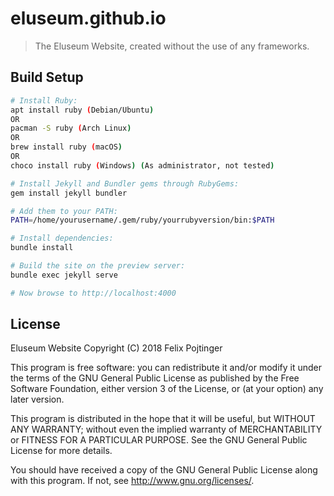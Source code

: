 # eluseum.github.io
> The Eluseum Website, created without the use of any frameworks.

## Build Setup

``` bash
# Install Ruby:
apt install ruby (Debian/Ubuntu)
OR
pacman -S ruby (Arch Linux)
OR
brew install ruby (macOS)
OR
choco install ruby (Windows) (As administrator, not tested)

# Install Jekyll and Bundler gems through RubyGems:
gem install jekyll bundler

# Add them to your PATH:
PATH=/home/yourusername/.gem/ruby/yourrubyversion/bin:$PATH

# Install dependencies:
bundle install

# Build the site on the preview server:
bundle exec jekyll serve

# Now browse to http://localhost:4000
```

## License

Eluseum Website
Copyright (C) 2018 Felix Pojtinger

This program is free software: you can redistribute it and/or modify
it under the terms of the GNU General Public License as published by
the Free Software Foundation, either version 3 of the License, or
(at your option) any later version.

This program is distributed in the hope that it will be useful,
but WITHOUT ANY WARRANTY; without even the implied warranty of
MERCHANTABILITY or FITNESS FOR A PARTICULAR PURPOSE.  See the
GNU General Public License for more details.

You should have received a copy of the GNU General Public License
along with this program.  If not, see <http://www.gnu.org/licenses/>.
